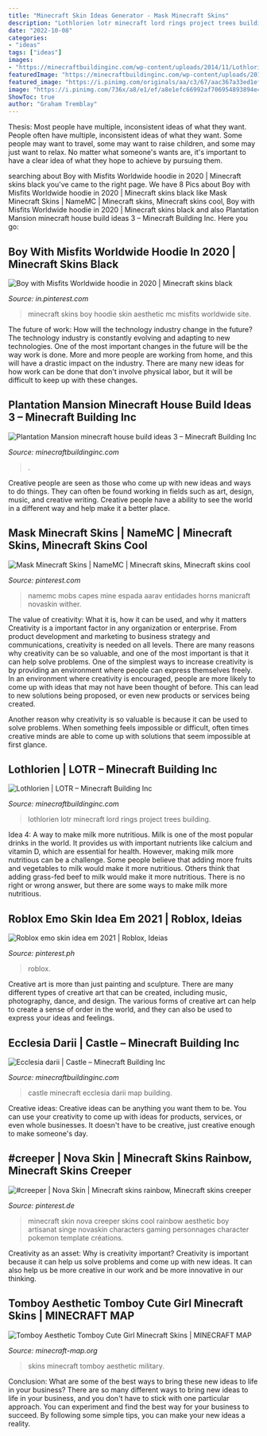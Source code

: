 ```yaml
---
title: "Minecraft Skin Ideas Generator - Mask Minecraft Skins"
description: "Lothlorien lotr minecraft lord rings project trees building"
date: "2022-10-08"
categories:
- "ideas"
tags: ["ideas"]
images:
- "https://minecraftbuildinginc.com/wp-content/uploads/2014/11/Lothlorien-LOTR-Lord-of-the-Rings-Minecraft-building-ideas-trees-6.jpg"
featuredImage: "https://minecraftbuildinginc.com/wp-content/uploads/2014/11/Lothlorien-LOTR-Lord-of-the-Rings-Minecraft-building-ideas-trees-6.jpg"
featured_image: "https://i.pinimg.com/originals/aa/c3/67/aac367a33ed1ef7e8019e7913002769d.jpg"
image: "https://i.pinimg.com/736x/a8/e1/ef/a8e1efc66992af706954893894e4e5cd.jpg"
ShowToc: true
author: "Graham Tremblay"
---
```



Thesis: Most people have multiple, inconsistent ideas of what they want.
People often have multiple, inconsistent ideas of what they want. Some people may want to travel, some may want to raise children, and some may just want to relax. No matter what someone's wants are, it's important to have a clear idea of what they hope to achieve by pursuing them.

	

		
searching about Boy with Misfits Worldwide hoodie in 2020 | Minecraft skins black you've came to the right page. We have 8 Pics about Boy with Misfits Worldwide hoodie in 2020 | Minecraft skins black like Mask Minecraft Skins | NameMC | Minecraft skins, Minecraft skins cool, Boy with Misfits Worldwide hoodie in 2020 | Minecraft skins black and also Plantation Mansion minecraft house build ideas 3 – Minecraft Building Inc. Here you go:
		
    
## Boy With Misfits Worldwide Hoodie In 2020 | Minecraft Skins Black

<img loading=lazy src="https://i.pinimg.com/736x/b2/1b/8b/b21b8bf2ecee960d9b998f99c69933bd.jpg" onerror="this.onerror=null;this.src='https://tse1.mm.bing.net/th?id=OIP.qXWCr8tlOR02gLxnVfqlBAAAAA&amp;pid=15.1';" alt="Boy with Misfits Worldwide hoodie in 2020 | Minecraft skins black">

_Source: in.pinterest.com_

>minecraft skins boy hoodie skin aesthetic mc misfits worldwide site. 

	

The future of work: How will the technology industry change in the future?
The technology industry is constantly evolving and adapting to new technologies. One of the most important changes in the future will be the way work is done. More and more people are working from home, and this will have a drastic impact on the industry. There are many new ideas for how work can be done that don't involve physical labor, but it will be difficult to keep up with these changes.

    
## Plantation Mansion Minecraft House Build Ideas 3 – Minecraft Building Inc

<img loading=lazy src="https://minecraftbuildinginc.com/wp-content/uploads/2013/08/Plantation-Mansion-minecraft-house-build-ideas-3.jpg" onerror="this.onerror=null;this.src='https://tse4.mm.bing.net/th?id=OIP.DY0AdKq4fL9-4zpk6rZCFwHaEK&amp;pid=15.1';" alt="Plantation Mansion minecraft house build ideas 3 – Minecraft Building Inc">

_Source: minecraftbuildinginc.com_

>. 

	

Creative people are seen as those who come up with new ideas and ways to do things. They can often be found working in fields such as art, design, music, and creative writing. Creative people have a ability to see the world in a different way and help make it a better place.

    
## Mask Minecraft Skins | NameMC | Minecraft Skins, Minecraft Skins Cool

<img loading=lazy src="https://i.pinimg.com/736x/b5/80/92/b580927f226ab5a5d884fdd2c664e03e.jpg" onerror="this.onerror=null;this.src='https://tse2.mm.bing.net/th?id=OIP.bZogyl1Un3pZFyR9S6xTiwAAAA&amp;pid=15.1';" alt="Mask Minecraft Skins | NameMC | Minecraft skins, Minecraft skins cool">

_Source: pinterest.com_

>namemc mobs capes mine espada aarav entidades horns manicraft novaskin wither. 

	

The value of creativity: What it is, how it can be used, and why it matters
Creativity is a important factor in any organization or enterprise. From product development and marketing to business strategy and communications, creativity is needed on all levels. There are many reasons why creativity can be so valuable, and one of the most important is that it can help solve problems.
One of the simplest ways to increase creativity is by providing an environment where people can express themselves freely. In an environment where creativity is encouraged, people are more likely to come up with ideas that may not have been thought of before. This can lead to new solutions being proposed, or even new products or services being created.

Another reason why creativity is so valuable is because it can be used to solve problems. When something feels impossible or difficult, often times creative minds are able to come up with solutions that seem impossible at first glance.

    
## Lothlorien | LOTR – Minecraft Building Inc

<img loading=lazy src="https://minecraftbuildinginc.com/wp-content/uploads/2014/11/Lothlorien-LOTR-Lord-of-the-Rings-Minecraft-building-ideas-trees-6.jpg" onerror="this.onerror=null;this.src='https://tse2.mm.bing.net/th?id=OIP.9g0RDNFSxhsscFPwj4a3-gHaD2&amp;pid=15.1';" alt="Lothlorien | LOTR – Minecraft Building Inc">

_Source: minecraftbuildinginc.com_

>lothlorien lotr minecraft lord rings project trees building. 

	

Idea 4: A way to make milk more nutritious.
Milk is one of the most popular drinks in the world. It provides us with important nutrients like calcium and vitamin D, which are essential for health. However, making milk more nutritious can be a challenge. Some people believe that adding more fruits and vegetables to milk would make it more nutritious. Others think that adding grass-fed beef to milk would make it more nutritious. There is no right or wrong answer, but there are some ways to make milk more nutritious.

    
## Roblox Emo Skin Idea Em 2021 | Roblox, Ideias

<img loading=lazy src="https://i.pinimg.com/736x/c6/3b/88/c63b884986ce34005d0f73e467f2f43f.jpg" onerror="this.onerror=null;this.src='https://tse1.mm.bing.net/th?id=OIP.qTp5JIWGO8mAr8faJm_P0AHaKq&amp;pid=15.1';" alt="Roblox emo skin idea em 2021 | Roblox, Ideias">

_Source: pinterest.ph_

>roblox. 

	

Creative art is more than just painting and sculpture. There are many different types of creative art that can be created, including music, photography, dance, and design. The various forms of creative art can help to create a sense of order in the world, and they can also be used to express your ideas and feelings.

    
## Ecclesia Darii | Castle – Minecraft Building Inc

<img loading=lazy src="http://minecraftbuildinginc.com/wp-content/uploads/2013/10/Ecclesia-darii-Minecraft-castle-ideas.jpg" onerror="this.onerror=null;this.src='https://tse4.mm.bing.net/th?id=OIP.RZ4XJAeC74LV9apZtxA8_gHaEK&amp;pid=15.1';" alt="Ecclesia darii | Castle – Minecraft Building Inc">

_Source: minecraftbuildinginc.com_

>castle minecraft ecclesia darii map building. 

	

Creative ideas:
Creative ideas can be anything you want them to be. You can use your creativity to come up with ideas for products, services, or even whole businesses. It doesn't have to be creative, just creative enough to make someone's day.

    
## #creeper | Nova Skin | Minecraft Skins Rainbow, Minecraft Skins Creeper

<img loading=lazy src="https://i.pinimg.com/736x/a8/e1/ef/a8e1efc66992af706954893894e4e5cd.jpg" onerror="this.onerror=null;this.src='https://tse4.mm.bing.net/th?id=OIP.aPKrxE-OkohE56Jg8pbqGwAAAA&amp;pid=15.1';" alt="#creeper | Nova Skin | Minecraft skins rainbow, Minecraft skins creeper">

_Source: pinterest.de_

>minecraft skin nova creeper skins cool rainbow aesthetic boy artisanat singe novaskin characters gaming personnages character pokemon template créations. 

	

Creativity as an asset: Why is creativity important?
Creativity is important because it can help us solve problems and come up with new ideas. It can also help us be more creative in our work and be more innovative in our thinking.

    
## Tomboy Aesthetic Tomboy Cute Girl Minecraft Skins | MINECRAFT MAP

<img loading=lazy src="https://i.pinimg.com/originals/aa/c3/67/aac367a33ed1ef7e8019e7913002769d.jpg" onerror="this.onerror=null;this.src='https://tse3.mm.bing.net/th?id=OIP.NgzOxyDY2RsZxWzr18FdLgAAAA&amp;pid=15.1';" alt="Tomboy Aesthetic Tomboy Cute Girl Minecraft Skins | MINECRAFT MAP">

_Source: minecraft-map.org_

>skins minecraft tomboy aesthetic military. 

	

Conclusion: What are some of the best ways to bring these new ideas to life in your business?
There are so many different ways to bring new ideas to life in your business, and you don't have to stick with one particular approach. You can experiment and find the best way for your business to succeed. By following some simple tips, you can make your new ideas a reality.

